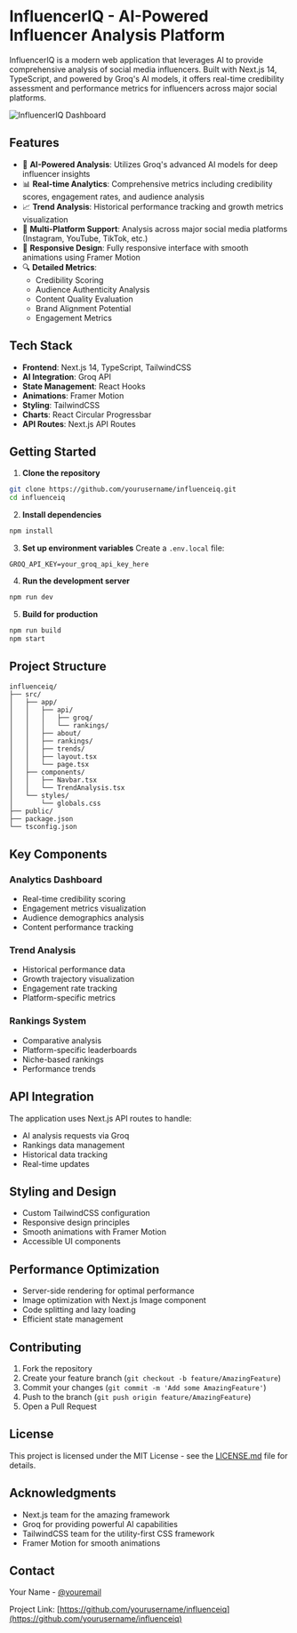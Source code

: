 # InfluencerIQ - AI-Powered Influencer Analysis Platform

InfluencerIQ is a modern web application that leverages AI to provide comprehensive analysis of social media influencers. Built with Next.js 14, TypeScript, and powered by Groq's AI models, it offers real-time credibility assessment and performance metrics for influencers across major social platforms.

![InfluencerIQ Dashboard](https://your-screenshot-url.com/dashboard.png)

## Features

- 🤖 **AI-Powered Analysis**: Utilizes Groq's advanced AI models for deep influencer insights
- 📊 **Real-time Analytics**: Comprehensive metrics including credibility scores, engagement rates, and audience analysis
- 📈 **Trend Analysis**: Historical performance tracking and growth metrics visualization
- 🎯 **Multi-Platform Support**: Analysis across major social media platforms (Instagram, YouTube, TikTok, etc.)
- 📱 **Responsive Design**: Fully responsive interface with smooth animations using Framer Motion
- 🔍 **Detailed Metrics**: 
  - Credibility Scoring
  - Audience Authenticity Analysis
  - Content Quality Evaluation
  - Brand Alignment Potential
  - Engagement Metrics

## Tech Stack

- **Frontend**: Next.js 14, TypeScript, TailwindCSS
- **AI Integration**: Groq API
- **State Management**: React Hooks
- **Animations**: Framer Motion
- **Styling**: TailwindCSS
- **Charts**: React Circular Progressbar
- **API Routes**: Next.js API Routes

## Getting Started

1. **Clone the repository**
```bash
git clone https://github.com/yourusername/influenceiq.git
cd influenceiq
```

2. **Install dependencies**
```bash
npm install
```

3. **Set up environment variables**
Create a `.env.local` file:
```env
GROQ_API_KEY=your_groq_api_key_here
```

4. **Run the development server**
```bash
npm run dev
```

5. **Build for production**
```bash
npm run build
npm start
```

## Project Structure

```
influenceiq/
├── src/
│   ├── app/
│   │   ├── api/
│   │   │   ├── groq/
│   │   │   └── rankings/
│   │   ├── about/
│   │   ├── rankings/
│   │   ├── trends/
│   │   ├── layout.tsx
│   │   └── page.tsx
│   ├── components/
│   │   ├── Navbar.tsx
│   │   └── TrendAnalysis.tsx
│   └── styles/
│       └── globals.css
├── public/
├── package.json
└── tsconfig.json
```

## Key Components

### Analytics Dashboard
- Real-time credibility scoring
- Engagement metrics visualization
- Audience demographics analysis
- Content performance tracking

### Trend Analysis
- Historical performance data
- Growth trajectory visualization
- Engagement rate tracking
- Platform-specific metrics

### Rankings System
- Comparative analysis
- Platform-specific leaderboards
- Niche-based rankings
- Performance trends

## API Integration

The application uses Next.js API routes to handle:
- AI analysis requests via Groq
- Rankings data management
- Historical data tracking
- Real-time updates

## Styling and Design

- Custom TailwindCSS configuration
- Responsive design principles
- Smooth animations with Framer Motion
- Accessible UI components

## Performance Optimization

- Server-side rendering for optimal performance
- Image optimization with Next.js Image component
- Code splitting and lazy loading
- Efficient state management

## Contributing

1. Fork the repository
2. Create your feature branch (`git checkout -b feature/AmazingFeature`)
3. Commit your changes (`git commit -m 'Add some AmazingFeature'`)
4. Push to the branch (`git push origin feature/AmazingFeature`)
5. Open a Pull Request

## License

This project is licensed under the MIT License - see the [LICENSE.md](LICENSE.md) file for details.

## Acknowledgments

- Next.js team for the amazing framework
- Groq for providing powerful AI capabilities
- TailwindCSS team for the utility-first CSS framework
- Framer Motion for smooth animations

## Contact

Your Name - [@youremail](mailto:your.email@example.com)

Project Link: [https://github.com/yourusername/influenceiq](https://github.com/yourusername/influenceiq)
